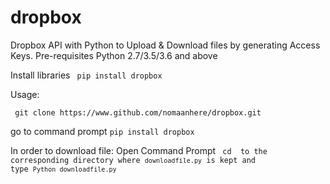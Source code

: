# dropbox
Dropbox API with Python to Upload &amp; Download files by generating Access Keys.
Pre-requisites
Python 2.7/3.5/3.6 and above

Install libraries
<code> pip install dropbox </code>


Usage:
<pre><code> git clone https://www.github.com/nomaanhere/dropbox.git </code></pre>
go to command prompt <code>pip install dropbox</code>


In order to download file:
Open Command Prompt 
<code> cd </cd> to the corresponding directory where <code>downloadfile.py</code> is kept and type <code>Python downloadfile.py</code>
